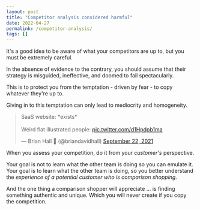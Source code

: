 ```yaml
---
layout: post
title: "Competitor analysis considered harmful"
date: 2022-04-27
permalink: /competitor-analysis/
tags: []
---
```


It's a good idea to be aware of what your competitors are up to, but you must be extremely careful.

In the absence of evidence to the contrary, you should assume that their strategy is misguided, ineffective, and doomed to fail spectacularly.

This is to protect you from the temptation - driven by fear - to copy whatever they're up to.

Giving in to this temptation can only lead to mediocrity and homogeneity. 

<blockquote class="twitter-tweet"><p lang="en" dir="ltr">SaaS website: *exists*<br><br>Weird flat illustrated people: <a href="https://t.co/d1Hpdpb1ma">pic.twitter.com/d1Hpdpb1ma</a></p>&mdash; Brian Hall 🍅 (@briandavidhall) <a href="https://twitter.com/briandavidhall/status/1440697651226238981?ref_src=twsrc%5Etfw">September 22, 2021</a></blockquote> <script async src="https://platform.twitter.com/widgets.js" charset="utf-8"></script>

When you assess your competition, do it from your _customer's_ perspective. 

Your goal is not to learn what the other team is doing so you can emulate it. Your goal is to learn what the other team is doing, so you better understand the _experience of a potential customer who is comparison shopping._

And the one thing a comparison shopper will appreciate ... is finding something authentic and unique. Which you will never create if you copy the competition.
